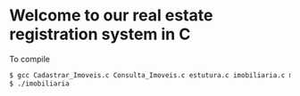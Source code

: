 # Welcome to our real estate registration system in C

To compile

```sh
$ gcc Cadastrar_Imoveis.c Consulta_Imoveis.c estutura.c imobiliaria.c main.c -o imobiliaria
$ ./imobiliaria
```
